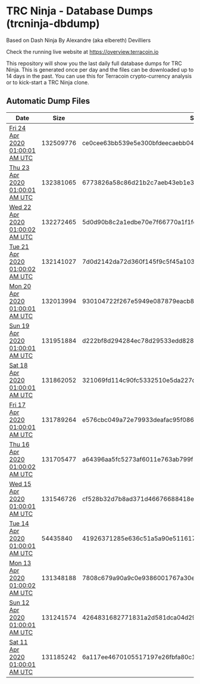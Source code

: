 # TRC Ninja - Database Dumps (trcninja-dbdump)
Based on Dash Ninja By Alexandre (aka elbereth) Devilliers

Check the running live website at https://overview.terracoin.io

This repository will show you the last daily full database dumps for TRC Ninja. This is generated once per day and the files can be downloaded up to 14 days in the past.
You can use this for Terracoin crypto-currency analysis or to kick-start a TRC Ninja clone.


## Automatic Dump Files
| Date | Size | SHA256 |
|--|--|--|
| [Fri 24 Apr 2020 01:00:01 AM UTC]() | 132509776 | ce0cee63bb539e5e300bfdeecaebb04171520e7c5bd5b13f4aed8053e678fe66 | 
| [Thu 23 Apr 2020 01:00:01 AM UTC](https://transfer.sh/QJbcb/trcninja-dbdump-20200423010001.tar.bz2) | 132381065 | 6773826a58c86d21b2c7aeb43eb1e3af6dfd505a38e1cae63331cf7e17a1e4ff | 
| [Wed 22 Apr 2020 01:00:02 AM UTC](https://transfer.sh/1WH8z/trcninja-dbdump-20200422010002.tar.bz2) | 132272465 | 5d0d90b8c2a1edbe70e7f66770a1f1fc9a8eaeba0ea044ea331e05244f2f7f89 | 
| [Tue 21 Apr 2020 01:00:02 AM UTC]() | 132141027 | 7d0d2142da72d360f145f9c5f45a103eedf9fa5760bc7f6479909d2198ad43bb | 
| [Mon 20 Apr 2020 01:00:01 AM UTC](https://transfer.sh/mSrZJ/trcninja-dbdump-20200420010001.tar.bz2) | 132013994 | 930104722f267e5949e087879eacb8dbfdd30c3b42e8ebcad61eae7d2fbb58b7 | 
| [Sun 19 Apr 2020 01:00:01 AM UTC]() | 131951884 | d222bf8d294284ec78d29533edd828ffb5b694dcb9e56d7689bf56452484538c | 
| [Sat 18 Apr 2020 01:00:01 AM UTC]() | 131862052 | 321069fd114c90fc5332510e5da227d88d0879aec54cfa5b2bdcc505b6c57177 | 
| [Fri 17 Apr 2020 01:00:01 AM UTC](https://transfer.sh/JvX1c/trcninja-dbdump-20200417010001.tar.bz2) | 131789264 | e576cbc049a72e79933deafac95f086c6efa35ab17ae1e41633720b957da9f53 | 
| [Thu 16 Apr 2020 01:00:02 AM UTC]() | 131705477 | a64396aa5fc5273af6011e763ab799f5e121ae7119ba9c12f0c9ae561930cf66 | 
| [Wed 15 Apr 2020 01:00:01 AM UTC](https://transfer.sh/iinNd/trcninja-dbdump-20200415010001.tar.bz2) | 131546726 | cf528b32d7b8ad371d46676688418e11c743d2ca0703e23be4b4aab831eb84ef | 
| [Tue 14 Apr 2020 01:00:01 AM UTC]() | 54435840 | 41926371285e636c51a5a90e511617ace0f18088266ed0601e498cd1f3f8536c | 
| [Mon 13 Apr 2020 01:00:02 AM UTC](https://transfer.sh/HHCoW/trcninja-dbdump-20200413010002.tar.bz2) | 131348188 | 7808c679a90a9c0e9386001767a30e7ed8c803ab3c10ccb19e3e7a89dcb854a5 | 
| [Sun 12 Apr 2020 01:00:01 AM UTC]() | 131241574 | 4264831682771831a2d581dca04d293b33e6503291c8d8b4ea547fb41b5a2762 | 
| [Sat 11 Apr 2020 01:00:01 AM UTC]() | 131185242 | 6a117ee4670105517197e26fbfa80c18780a7666d0e681e4227827d5ba6b1790 | 
